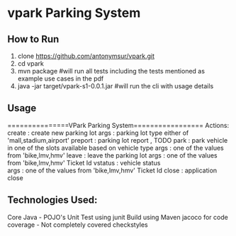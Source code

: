 # vpark Parking System
## How to Run
1. clone https://github.com/antonymsur/vpark.git
2. cd vpark
3. mvn package #will run all tests including the tests mentioned as example use cases in the pdf
4. java -jar target/vpark-s1-0.0.1.jar #will run the cli with usage details

## Usage
===============VPark Parking System=================
        Actions: 
        create  : create new parking lot
                args : parking lot type either of 'mall,stadium,airport'
        preport : parking lot report , TODO
        park    : park vehicle in one of the slots available based on vehicle type
                args : one of the values from 'bike,lmv,hmv'
        leave   : leave the parking lot
                args :  one of the values from 'bike,lmv,hmv'
                        Ticket Id 
        vstatus : vehicle status  
                args :  one of the values from 'bike,lmv,hmv'
                        Ticket Id 
        close     : application close


## Technologies Used:
Core Java - POJO's
Unit Test using junit
Build using Maven
jacoco for code coverage - Not completely covered
checkstyles

